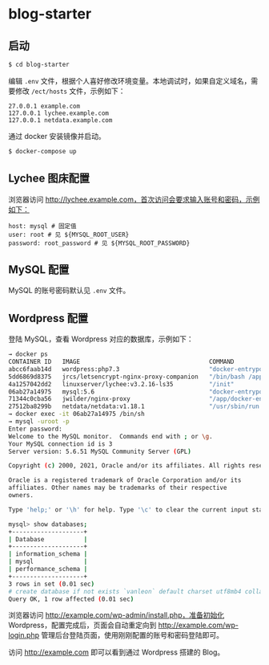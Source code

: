# blog-starter

## 启动

```bash
$ cd blog-starter
```

编辑 ```.env``` 文件，根据个人喜好修改环境变量。本地调试时，如果自定义域名，需要修改 ```/ect/hosts``` 文件，示例如下：

```
27.0.0.1 example.com
127.0.0.1 lychee.example.com
127.0.0.1 netdata.example.com
```

通过 docker 安装镜像并启动。

```bash
$ docker-compose up
```

## Lychee 图床配置

浏览器访问 http://lychee.example.com，首次访问会要求输入账号和密码，示例如下：

```
host: mysql # 固定值
user: root # 见 ${MYSQL_ROOT_USER}
password: root_password # 见 ${MYSQL_ROOT_PASSWORD}
```

## MySQL 配置

MySQL 的账号密码默认见 ```.env``` 文件。

## Wordpress 配置

登陆 MySQL，查看 Wordpress 对应的数据库，示例如下：

```bash
→ docker ps
CONTAINER ID   IMAGE                                    COMMAND                  CREATED             STATUS         PORTS                                      NAMES
abcc6faab14d   wordpress:php7.3                         "docker-entrypoint.s…"   4 minutes ago       Up 4 minutes   80/tcp                                     wordpress
5dd6869d8375   jrcs/letsencrypt-nginx-proxy-companion   "/bin/bash /app/entr…"   About an hour ago   Up 4 minutes                                              letsencrypt
4a1257042dd2   linuxserver/lychee:v3.2.16-ls35          "/init"                  About an hour ago   Up 4 minutes   80/tcp, 443/tcp                            lychee
06ab27a14975   mysql:5.6                                "docker-entrypoint.s…"   About an hour ago   Up 4 minutes   3306/tcp                                   mysql
71344c0cba56   jwilder/nginx-proxy                      "/app/docker-entrypo…"   About an hour ago   Up 4 minutes   0.0.0.0:80->80/tcp, 0.0.0.0:443->443/tcp   nginx-proxy
27512ba8299b   netdata/netdata:v1.18.1                  "/usr/sbin/run.sh"       About an hour ago   Up 4 minutes   19999/tcp                                  netdata
→ docker exec -it 06ab27a14975 /bin/sh
→ mysql -uroot -p
Enter password:
Welcome to the MySQL monitor.  Commands end with ; or \g.
Your MySQL connection id is 3
Server version: 5.6.51 MySQL Community Server (GPL)

Copyright (c) 2000, 2021, Oracle and/or its affiliates. All rights reserved.

Oracle is a registered trademark of Oracle Corporation and/or its
affiliates. Other names may be trademarks of their respective
owners.

Type 'help;' or '\h' for help. Type '\c' to clear the current input statement.

mysql> show databases;
+--------------------+
| Database           |
+--------------------+
| information_schema |
| mysql              |
| performance_schema |
+--------------------+
3 rows in set (0.01 sec)
# create database if not exists `vanleon` default charset utf8mb4 collate utf8mb4_general_ci;
Query OK, 1 row affected (0.01 sec)
```

浏览器访问 http://example.com/wp-admin/install.php，准备初始化 Wordpress，配置完成后，页面会自动重定向到 http://example.com/wp-login.php 管理后台登陆页面，使用刚刚配置的账号和密码登陆即可。

访问 http://example.com 即可以看到通过 Wordpress 搭建的 Blog。
